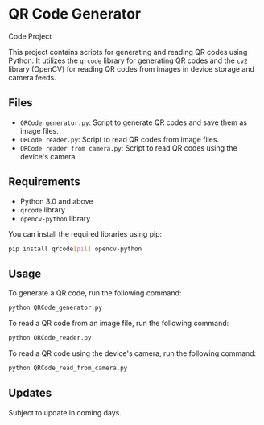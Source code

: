 # QR Code Generator
 Code Project

This project contains scripts for generating and reading QR codes using Python. It utilizes the `qrcode` library for generating QR codes and the `cv2` library (OpenCV) for reading QR codes from images in device storage and camera feeds.

## Files

- `QRCode generator.py`: Script to generate QR codes and save them as image files.
- `QRCode reader.py`: Script to read QR codes from image files.
- `QRCode reader from camera.py`: Script to read QR codes using the device's camera.

## Requirements

- Python 3.0 and above
- `qrcode` library
- `opencv-python` library

You can install the required libraries using pip:

```sh
pip install qrcode[pil] opencv-python
```

## Usage

To generate a QR code, run the following command:

```sh
python QRCode_generator.py

```

To read a QR code from an image file, run the following command:

```sh
python QRCode_reader.py

```

To read a QR code using the device's camera, run the following command:

```sh
python QRCode_read_from_camera.py
```

## Updates

Subject to update in coming days.